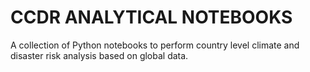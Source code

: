 # CCDR ANALYTICAL NOTEBOOKS
A collection of Python notebooks to perform country level climate and disaster risk analysis based on global data.



